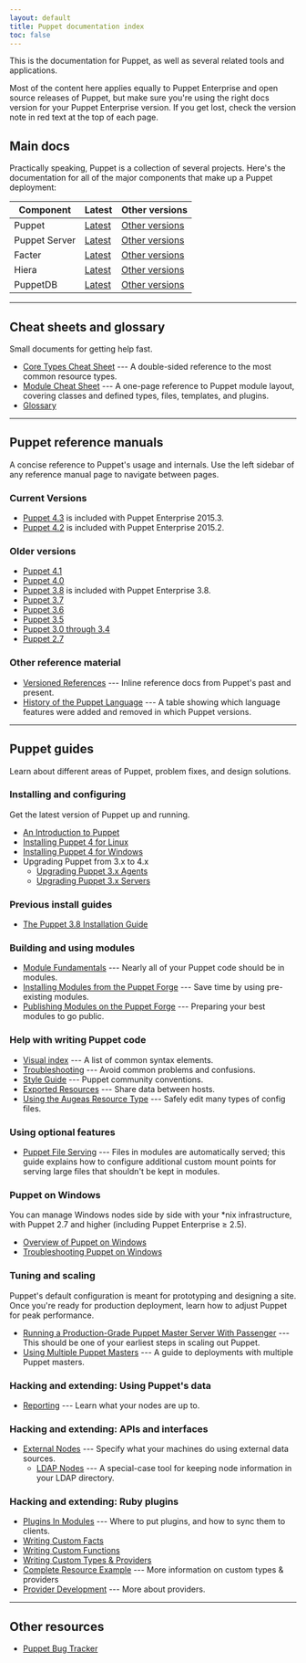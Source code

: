 ```yaml
---
layout: default
title: Puppet documentation index
toc: false
---
```


This is the documentation for Puppet, as well as several related tools and applications.

Most of the content here applies equally to Puppet Enterprise and open source releases of Puppet, but make sure you're using the right docs version for your Puppet Enterprise version. If you get lost, check the version note in red text at the top of each page.

## Main docs


Practically speaking, Puppet is a collection of several projects. Here's the documentation for all of the major components that make up a Puppet deployment:

Component     | Latest                             | Other versions
--------------|------------------------------------|--------------------------------------------
Puppet        | [Latest](/puppet/latest/reference) | [Other versions](#puppet-reference-manuals)
Puppet Server | [Latest](/puppetserver/latest)     | [Other versions](/puppetserver)
Facter        | [Latest](/facter/latest)           | [Other versions](/facter)
Hiera         | [Latest](/hiera/latest)            | [Other versions](/hiera)
PuppetDB      | [Latest](/puppetdb/latest)         | [Other versions](/puppetdb)


* * *

## Cheat sheets and glossary


Small documents for getting help fast.

* [Core Types Cheat Sheet](/puppet_core_types_cheatsheet.pdf) --- A double-sided reference to the most common resource types.
* [Module Cheat Sheet](/module_cheat_sheet.pdf) --- A one-page reference to Puppet module layout, covering classes and defined types, files, templates, and plugins.
* [Glossary](/references/glossary.html)

* * *

## Puppet reference manuals

A concise reference to Puppet's usage and internals. Use the left sidebar of any reference manual page to navigate between pages.

### Current Versions

* [Puppet 4.3](/puppet/4.3/reference) is included with Puppet Enterprise 2015.3.
* [Puppet 4.2](/puppet/4.2/reference) is included with Puppet Enterprise 2015.2.


### Older versions

* [Puppet 4.1](/puppet/4.1/reference)
* [Puppet 4.0](/puppet/4.0/reference)
* [Puppet 3.8](/puppet/3.8/reference) is included with Puppet Enterprise 3.8.
* [Puppet 3.7](/puppet/3.7/reference)
* [Puppet 3.6](/puppet/3.6/reference)
* [Puppet 3.5](/puppet/3.5/reference)
* [Puppet 3.0 through 3.4](/puppet/3/reference)
* [Puppet 2.7](/puppet/2.7/reference)

### Other reference material

* [Versioned References](/references/) --- Inline reference docs from Puppet's past and present.
* [History of the Puppet Language](/guides/language_history.html) --- A table showing which language features were added and removed in which Puppet versions.


* * *

## Puppet guides

Learn about different areas of Puppet, problem fixes, and design solutions.

### Installing and configuring

Get the latest version of Puppet up and running.

* [An Introduction to Puppet](/guides/introduction.html)
* [Installing Puppet 4 for Linux](/puppet/4.0/reference/install_linux.html)
* [Installing Puppet 4 for Windows](/puppet/4.0/reference/install_windows.html)
* Upgrading Puppet from 3.x to 4.x
  * [Upgrading Puppet 3.x Agents](/puppet/4.0/reference/upgrade_agent.html)
  * [Upgrading Puppet 3.x Servers](/puppet/4.0/reference/upgrade_server.html)

### Previous install guides

* [The Puppet 3.8 Installation Guide](puppet/3.8/reference/pre_install.html)

### Building and using modules

* [Module Fundamentals](/puppet/latest/reference/modules_fundamentals.html) --- Nearly all of your Puppet code should be in modules.
* [Installing Modules from the Puppet Forge](/puppet/latest/reference/modules_installing.html) --- Save time by using pre-existing modules.
* [Publishing Modules on the Puppet Forge](/puppet/latest/reference/modules_publishing.html) --- Preparing your best modules to go public.

### Help with writing Puppet code

* [Visual index](/guides/techniques.html) --- A list of common syntax elements.
* [Troubleshooting](/guides/troubleshooting.html) --- Avoid common problems and confusions.
* [Style Guide](/guides/style_guide.html) --- Puppet community conventions.
* [Exported Resources](/guides/exported_resources.html) --- Share data between hosts.
* [Using the Augeas Resource Type](/guides/augeas.html) --- Safely edit many types of config files.

### Using optional features

* [Puppet File Serving](/guides/file_serving.html) --- Files in modules are automatically served; this guide explains how to configure additional custom mount points for serving large files that shouldn't be kept in modules.

### Puppet on Windows

You can manage Windows nodes side by side with your \*nix infrastructure, with Puppet 2.7 and higher (including Puppet Enterprise ≥ 2.5).

* [Overview of Puppet on Windows](/windows/)
* [Troubleshooting Puppet on Windows](/windows/troubleshooting.html)

### Tuning and scaling

Puppet's default configuration is meant for prototyping and designing a site. Once you're ready for production deployment, learn how to adjust Puppet for peak performance.

* [Running a Production-Grade Puppet Master Server With Passenger](/guides/passenger.html) --- This should be one of your earliest steps in scaling out Puppet.
* [Using Multiple Puppet Masters](/guides/scaling_multiple_masters.html) --- A guide to deployments with multiple Puppet masters.

### Hacking and extending: Using Puppet's data

* [Reporting](/guides/reporting.html) --- Learn what your nodes are up to.

### Hacking and extending: APIs and interfaces

* [External Nodes](/guides/external_nodes.html) --- Specify what your machines do using external data sources.
    * [LDAP Nodes](/guides/ldap_nodes.html) --- A special-case tool for keeping node information in your LDAP directory.

### Hacking and extending: Ruby plugins

* [Plugins In Modules](/puppet/latest/reference/plugins_in_modules.html) --- Where to put plugins, and how to sync them to clients.
* [Writing Custom Facts](/facter/latest/custom_facts.html)
* [Writing Custom Functions](/guides/custom_functions.html)
* [Writing Custom Types & Providers](/guides/custom_types.html)
* [Complete Resource Example](/guides/complete_resource_example.html) --- More information on custom types & providers
* [Provider Development](/guides/provider_development.html) --- More about providers.


* * *

## Other resources

* [Puppet Bug Tracker](https://tickets.puppetlabs.com/browse/PUP)
